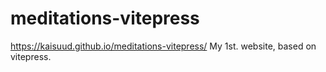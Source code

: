 # meditations-vitepress

https://kaisuud.github.io/meditations-vitepress/
My 1st. website, based on vitepress.
